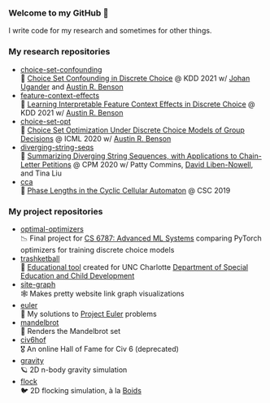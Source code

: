 ### Welcome to my GitHub 👋
I write code for my research and sometimes for other things.

### My research repositories
- [choice-set-confounding](https://github.com/tomlinsonk/choice-set-confounding) <br>📝 [Choice Set Confounding in Discrete Choice](https://dl.acm.org/doi/10.1145/3447548.3467378) @ KDD 2021 w/ [Johan Ugander] and [Austin R. Benson]
- [feature-context-effects](https://github.com/tomlinsonk/feature-context-effects) <br>📝 [Learning Interpretable Feature Context Effects in Discrete Choice](https://dl.acm.org/doi/10.1145/3447548.3467250) @ KDD 2021 w/ [Austin R. Benson]
- [choice-set-opt](https://github.com/tomlinsonk/choice-set-opt) <br>📝 [Choice Set Optimization Under Discrete Choice Models of Group Decisions](http://proceedings.mlr.press/v119/tomlinson20a.html) @ ICML 2020 w/ [Austin R. Benson]
- [diverging-string-seqs](https://github.com/tomlinsonk/diverging-string-seqs) <br>📝 [Summarizing Diverging String Sequences, with Applications to Chain-Letter Petitions](https://drops.dagstuhl.de/opus/volltexte/2020/12136/) @ CPM 2020 w/ Patty Commins, [David Liben-Nowell], and Tina Liu
- [cca](https://github.com/tomlinsonk/cca) <br>📝 [Phase Lengths in the Cyclic Cellular Automaton](https://www.cs.cornell.edu/~kt/publication/2019-tomlinson-cyclic-cellular-automaton/) @ CSC 2019


### My project repositories
- [optimal-optimizers](https://github.com/tomlinsonk/optimal-optimizers) <br>📉 Final project for [CS 6787: Advanced ML Systems](https://www.cs.cornell.edu/courses/cs6787/2020fa/) comparing PyTorch optimizers for training discrete choice models
- [trashketball](https://github.com/tomlinsonk/trashketball) <br>🏫 [Educational tool](https://tomlinsonk.github.io/trashketball/) created for UNC Charlotte [Department of Special Education and Child Development](https://spcd.uncc.edu)
- [site-graph](https://github.com/tomlinsonk/site-graph) <br> 🕸️ Makes pretty website link graph visualizations
- [euler](https://github.com/tomlinsonk/euler) <br> 🧩 My solutions to [Project Euler](https://projecteuler.net) problems
- [mandelbrot](https://github.com/tomlinsonk/mandelbrot) <br> 🧮 Renders the Mandelbrot set
- [civ6hof](https://github.com/tomlinsonk/civ6hof) <br> 🎖️ An online Hall of Fame for Civ 6 (deprecated)
- [gravity](https://github.com/tomlinsonk/gravity) <br> 🪐 2D n-body gravity simulation
- [flock](https://github.com/tomlinsonk/flock) <br> 🐦 2D flocking simulation, à la [Boids](https://en.wikipedia.org/wiki/Boids)


[Austin R. Benson]: https://www.cs.cornell.edu/~arb/
[David Liben-Nowell]: http://cs.carleton.edu/faculty/dlibenno/
[Johan Ugander]: http://web.stanford.edu/~jugander/
